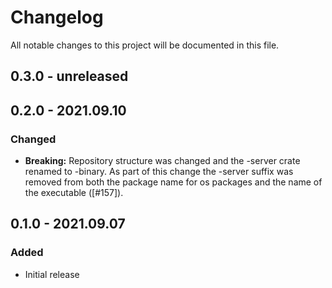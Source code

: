 # Changelog

All notable changes to this project will be documented in this file.

## 0.3.0 - unreleased

## 0.2.0 - 2021.09.10

### Changed
- **Breaking:** Repository structure was changed and the -server crate renamed to -binary. As part of this change the -server suffix was removed from both the package name for os packages and the name of the executable ([#157]).

## 0.1.0 - 2021.09.07

### Added

- Initial release
